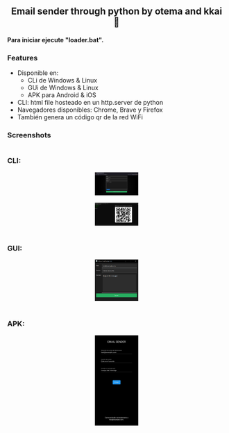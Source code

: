 <h2 align="center">Email sender through python by otema and kkai 📨</h2>

#### Para iniciar ejecute "loader.bat".

### Features
* Disponible en:
  * CLi de Windows & Linux
  * GUi de Windows & Linux
  * APK para Android & iOS
* CLI: html file hosteado en un http.server de python
* Navegadores disponibles: Chrome, Brave y Firefox
* También genera un código qr de la red WiFi

### Screenshots

#

<h3 align="left">CLI:</h3>
<p align="center"><img src="/assets/readme/localhost.png" width="20%"></p>

<p align="center"><img src="/assets/readme/cli.png" width="20%"></p>


#

<h3 align="left">GUI:</h3>
<p align="center"><img src="/assets/readme/gui.png" width="20%"></p>

#

<h3 align="left">APK:</h3>
<p align="center"><img src="/assets/readme/apk.jpg" width="20%"></p>

